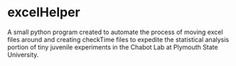 # excelHelper

A small python program created to automate the process of moving excel files around and creating checkTime files to expedite the statistical analysis portion of tiny juvenile experiments in the Chabot Lab at Plymouth State University.
